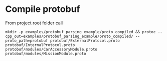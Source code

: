# Compile protobuf
From project root folder call
```
mkdir -p examples/protobuf_parsing_example/proto_compiled && protoc --cpp_out=examples/protobuf_parsing_example/proto_compiled/ --proto_path=protobuf protobuf/ExternalProtocol.proto protobuf/InternalProtocol.proto protobuf/modules/CarAccessoryModule.proto protobuf/modules/MissionModule.proto
```
